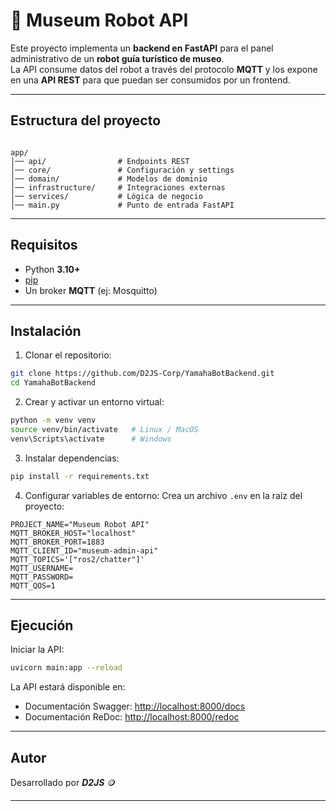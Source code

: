 # 🤖 Museum Robot API

Este proyecto implementa un **backend en FastAPI** para el panel administrativo de un **robot guía turístico de museo**.  
La API consume datos del robot a través del protocolo **MQTT** y los expone en una **API REST** para que puedan ser consumidos por un frontend.

---

## Estructura del proyecto

```

app/
│── api/                # Endpoints REST
│── core/               # Configuración y settings
│── domain/             # Modelos de dominio
│── infrastructure/     # Integraciones externas
│── services/           # Lógica de negocio
│── main.py             # Punto de entrada FastAPI

````

---

## Requisitos

- Python **3.10+**
- [pip](https://pip.pypa.io/)
- Un broker **MQTT** (ej: Mosquitto)

---

## Instalación

1. Clonar el repositorio:

```bash
git clone https://github.com/D2JS-Corp/YamahaBotBackend.git
cd YamahaBotBackend
````

2. Crear y activar un entorno virtual:

```bash
python -m venv venv
source venv/bin/activate   # Linux / MacOS
venv\Scripts\activate      # Windows
```

3. Instalar dependencias:

```bash
pip install -r requirements.txt
```

4. Configurar variables de entorno:
   Crea un archivo `.env` en la raíz del proyecto:

```env
PROJECT_NAME="Museum Robot API"
MQTT_BROKER_HOST="localhost"
MQTT_BROKER_PORT=1883
MQTT_CLIENT_ID="museum-admin-api"
MQTT_TOPICS='["ros2/chatter"]'
MQTT_USERNAME=
MQTT_PASSWORD=
MQTT_QOS=1
```

---

## Ejecución

Iniciar la API:

```bash
uvicorn main:app --reload
```

La API estará disponible en:

* Documentación Swagger: [http://localhost:8000/docs](http://localhost:8000/docs)
* Documentación ReDoc: [http://localhost:8000/redoc](http://localhost:8000/redoc)

---


## Autor

Desarrollado por ***D2JS*** 🪙

---